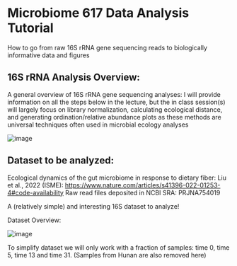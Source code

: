 # Microbiome 617 Data Analysis Tutorial 


How to go from raw 16S rRNA gene sequencing reads to biologically informative data and figures


## 16S rRNA Analysis Overview: 

A general overview of 16S rRNA gene sequencing analyses: 
I will provide information on all the steps below in the lecture, but the in class session(s) will largely focus on library normalization, calculating ecological distance, and generating ordination/relative abundance plots as these methods are universal techniques often used in microbial ecology analyses




![image](https://github.com/user-attachments/assets/2971fe51-d085-4bae-8966-9ce372b88bcf)


## Dataset to be analyzed: 

Ecological dynamics of the gut microbiome in response to dietary fiber: Liu et al., 2022 (ISME): https://www.nature.com/articles/s41396-022-01253-4#code-availability
Raw read files deposited in NCBI SRA: PRJNA754019

A (relatively simple) and interesting 16S dataset to analyze! 

Dataset Overview: 

![image](https://github.com/user-attachments/assets/22a4868b-710d-4069-99b9-637b9acbe6c1)

To simplify dataset we will only work with a fraction of samples: time 0, time 5, time 13 and time 31. (Samples from Hunan are also removed here)





